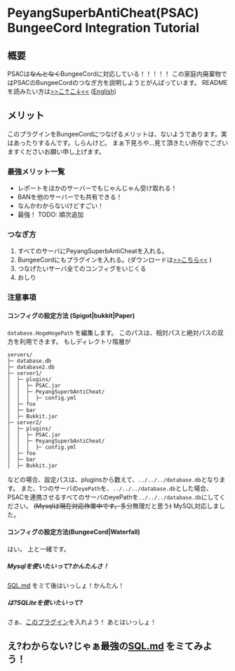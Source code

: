 # PeyangSuperbAntiCheat(PSAC) BungeeCord Integration Tutorial

## 概要

PSACは~~なんとなく~~BungeeCordに対応している！！！！！
この家庭内廃棄物ではPSACのBungeeCordのつなぎ方を説明しようとがんばっています。
READMEを読みたい方は[>>こ↑こ↓<<](README-ja.md) \([English](README-en.md)\)

## メリット
このプラグインをBungeeCordにつなげるメリットは、ないようであります。実はあったりするんです。しらんけど。
まぁ下見ろや...見て頂きたい所存でございますくださいお願い申し上げます。

### 最強メリット一覧
+ レポートをほかのサーバーでもじゃんじゃん受け取れる！
+ BANを他のサーバーでも共有できる！
+ なんかわからないけどすごい！
+ 最強！
TODO: 順次追加

### つなぎ方
1. すべてのサーバにPeyangSuperbAntiCheatを入れる。
2. BungeeCordにもプラグインを入れる。\(ダウンロードは[>>こちら<<](https://github.com/peyang-Celeron/PeyangSuperbAntiCheat/releases) \)
3. つなげたいサーバ全てのコンフィグをいじくる
4. おしり


### 注意事項
#### コンフィグの設定方法 (Spigot|bukkit|Paper)
`database.HogeHogePath` を編集します。
このパスは、相対パスと絶対パスの双方を利用できます。
もしディレクトリ階層が
```
servers/
├─ database.db
├─ database2.db
├─ server1/
│  ├─ plugins/
│  │  ├─ PSAC.jar
│  │  ├─ PeyangSuperbAntiCheat/
│  │  │  ├─ config.yml
│  ├─ foo
│  ├─ bar
│  ├─ Bukkit.jar
├─ server2/
│  ├─ plugins/
│  │  ├─ PSAC.jar
│  │  ├─ PeyangSuperbAntiCheat/
│  │  │  ├─ config.yml
│  ├─ foo
│  ├─ bar
│  ├─ Bukkit.jar
```
などの場合、設定パスは、pluginsから数えて、`../../../database.db`となります。
また、1つのサーバの`eyePath`を、`../../../database.db`とした場合、
PSACを連携させるすべてのサーバのeyePathを`../../../database.db`にしてください。
~~\(Mysqlは現在対応作業中です。~~多分無理だと思う~~\)~~
MySQL対応しました。

#### コンフィグの設定方法(BungeeCord|Waterfall)
はい。
上と一緒です。

##### Mysqlを使いたいって?かんたんさ！
[SQL.md](https://github.com/P2P-Develop/PeyangSuperbAntiCheat/tree/develop/docs/SQL-ja.md) をミて後はいっしょ！かんたん！
##### は?SQLiteを使いたいって?
さぁ、[このプラグイン](https://www.spigotmc.org/resources/sqlite-for-bungeecord.57191/update?update=344657)を入れよう！
あとはいっしょ！

## え?わからない?じゃぁ最強の[SQL.md](https://github.com/P2P-Develop/PeyangSuperbAntiCheat/tree/develop/docs/SQL-ja.md) をミてみよう！
